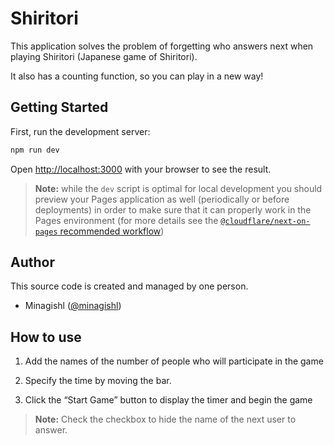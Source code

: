 # Shiritori

This application solves the problem of forgetting who answers next when playing Shiritori (Japanese game of Shiritori).

It also has a counting function, so you can play in a new way!

## Getting Started

First, run the development server:

```bash
npm run dev
```

Open [http://localhost:3000](http://localhost:3000) with your browser to see the result.

> **Note:** while the `dev` script is optimal for local development you should preview your Pages application as well (periodically or before deployments) in order to make sure that it can properly work in the Pages environment (for more details see the [`@cloudflare/next-on-pages` recommended workflow](https://github.com/cloudflare/next-on-pages/blob/05b6256/internal-packages/next-dev/README.md#recommended-workflow))

## Author

This source code is created and managed by one person.

- Minagishl ([@minagishl](https://github.com/minagishl))

## How to use

1. Add the names of the number of people who will participate in the game

2. Specify the time by moving the bar.

3. Click the “Start Game” button to display the timer and begin the game

> **Note:** Check the checkbox to hide the name of the next user to answer.

